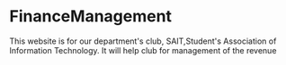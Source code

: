 # FinanceManagement

This website is for our department's club, SAIT,Student's Association of Information Technology.
It will help club for management of the revenue
